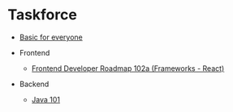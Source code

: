 # Taskforce

* [Basic for everyone](basics-for-everyone/)

* Frontend
  * [Frontend Developer Roadmap 102a (Frameworks - React)](frontend-developer-roadmap-102a-(frameworks-react))
* Backend
  * [Java 101](java-101)

